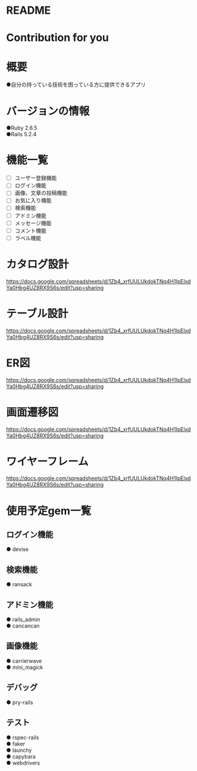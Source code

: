 # README
# Contribution for you

# 概要
●自分の持っている技術を困っている方に提供できるアプリ

# バージョンの情報
●Ruby 2.6.5  
●Rails 5.2.4

# 機能一覧
- [ ] ユーザー登録機能
- [ ] ログイン機能
- [ ] 画像、文章の投稿機能
- [ ] お気に入り機能
- [ ] 検索機能
- [ ] アドミン機能
- [ ] メッセージ機能
- [ ] コメント機能
- [ ] ラベル機能

# カタログ設計
https://docs.google.com/spreadsheets/d/1Zb4_xrfUULUkdokTNq4H1IpElxdYa0Hbg4UZ8RX9S6s/edit?usp=sharing
# テーブル設計
https://docs.google.com/spreadsheets/d/1Zb4_xrfUULUkdokTNq4H1IpElxdYa0Hbg4UZ8RX9S6s/edit?usp=sharing
# ER図
https://docs.google.com/spreadsheets/d/1Zb4_xrfUULUkdokTNq4H1IpElxdYa0Hbg4UZ8RX9S6s/edit?usp=sharing
# 画面遷移図
https://docs.google.com/spreadsheets/d/1Zb4_xrfUULUkdokTNq4H1IpElxdYa0Hbg4UZ8RX9S6s/edit?usp=sharing
# ワイヤーフレーム
https://docs.google.com/spreadsheets/d/1Zb4_xrfUULUkdokTNq4H1IpElxdYa0Hbg4UZ8RX9S6s/edit?usp=sharing
# 使用予定gem一覧

## ログイン機能
● devise  

## 検索機能
● ransack

## アドミン機能  
● rails_admin    
● cancancan  

## 画像機能
● carrierwave  
● mini_magick  

## デバッグ
● pry-rails  

## テスト
● rspec-rails  
● faker  
● launchy  
● capybara  
● webdrivers  
